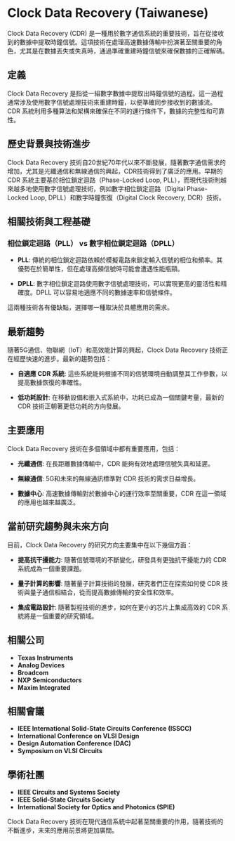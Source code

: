 # Clock Data Recovery (Taiwanese)

Clock Data Recovery (CDR) 是一種用於數字通信系統的重要技術，旨在從接收到的數據中提取時鐘信號。這項技術在處理高速數據傳輸中扮演著至關重要的角色，尤其是在數據丟失或失真時，通過準確重建時鐘信號來確保數據的正確解碼。

## 定義

Clock Data Recovery 是指從一組數字數據中提取出時鐘信號的過程。這一過程通常涉及使用數字信號處理技術來重建時鐘，以便準確同步接收到的數據流。CDR 系統利用多種算法和架構來確保在不同的運行條件下，數據的完整性和可靠性。

## 歷史背景與技術進步

Clock Data Recovery 技術自20世紀70年代以來不斷發展，隨著數字通信需求的增加，尤其是光纖通信和無線通信的興起，CDR技術得到了廣泛的應用。早期的 CDR 系統主要基於相位鎖定迴路（Phase-Locked Loop, PLL），而現代技術則越來越多地使用數字信號處理技術，例如數字相位鎖定迴路（Digital Phase-Locked Loop, DPLL）和數字時鐘恢復（Digital Clock Recovery, DCR）技術。

## 相關技術與工程基礎

### 相位鎖定迴路（PLL） vs 數字相位鎖定迴路（DPLL）

- **PLL**: 傳統的相位鎖定迴路依賴於模擬電路來鎖定輸入信號的相位和頻率。其優勢在於簡單性，但在處理高頻信號時可能會遭遇性能瓶頸。
  
- **DPLL**: 數字相位鎖定迴路使用數字信號處理技術，可以實現更高的靈活性和精確度。DPLL 可以容易地適應不同的數據速率和信號條件。

這兩種技術各有優缺點，選擇哪一種取決於具體應用的需求。

## 最新趨勢

隨著5G通信、物聯網（IoT）和高效能計算的興起，Clock Data Recovery 技術正在經歷快速的進步。最新的趨勢包括：

- **自適應 CDR 系統**: 這些系統能夠根據不同的信號環境自動調整其工作參數，以提高數據恢復的準確性。

- **低功耗設計**: 在移動設備和嵌入式系統中，功耗已成為一個關鍵考量，最新的 CDR 技術正朝著更低功耗的方向發展。

## 主要應用

Clock Data Recovery 技術在多個領域中都有重要應用，包括：

- **光纖通信**: 在長距離數據傳輸中，CDR 能夠有效地處理信號失真和延遲。
  
- **無線通信**: 5G和未來的無線通訊標準對 CDR 技術的需求日益增長。

- **數據中心**: 高速數據傳輸對於數據中心的運行效率至關重要，CDR 在這一領域的應用也越來越廣泛。

## 當前研究趨勢與未來方向

目前，Clock Data Recovery 的研究方向主要集中在以下幾個方面：

- **提高抗干擾能力**: 隨著信號環境的不斷變化，研發具有更強抗干擾能力的 CDR 系統成為一個重要課題。

- **量子計算的影響**: 隨著量子計算技術的發展，研究者們正在探索如何使 CDR 技術與量子通信相結合，從而提高數據傳輸的安全性和效率。

- **集成電路設計**: 隨著製程技術的進步，如何在更小的芯片上集成高效的 CDR 系統將是一個重要的研究領域。

## 相關公司

- **Texas Instruments**
- **Analog Devices**
- **Broadcom**
- **NXP Semiconductors**
- **Maxim Integrated**

## 相關會議

- **IEEE International Solid-State Circuits Conference (ISSCC)**
- **International Conference on VLSI Design**
- **Design Automation Conference (DAC)**
- **Symposium on VLSI Circuits**

## 學術社團

- **IEEE Circuits and Systems Society**
- **IEEE Solid-State Circuits Society**
- **International Society for Optics and Photonics (SPIE)**

Clock Data Recovery 技術在現代通信系統中起著至關重要的作用，隨著技術的不斷進步，未來的應用前景將更加廣闊。